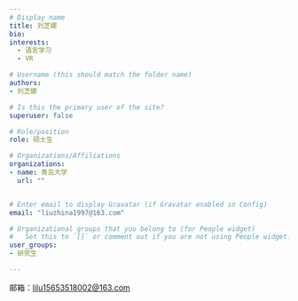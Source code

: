 ```yaml
---
# Display name
title: 刘芝娜
bio: 
interests:
  - 语言学习
  - VR

# Username (this should match the folder name)
authors:
- 刘芝娜

# Is this the primary user of the site?
superuser: false

# Role/position
role: 硕士生

# Organizations/Affiliations
organizations:
- name: 青岛大学
  url: ""


# Enter email to display Gravatar (if Gravatar enabled in Config)
email: "liuzhina1997@163.com"

# Organizational groups that you belong to (for People widget)
#   Set this to `[]` or comment out if you are not using People widget.
user_groups:
- 研究生

---
```




邮箱：lilu15653518002@163.com
